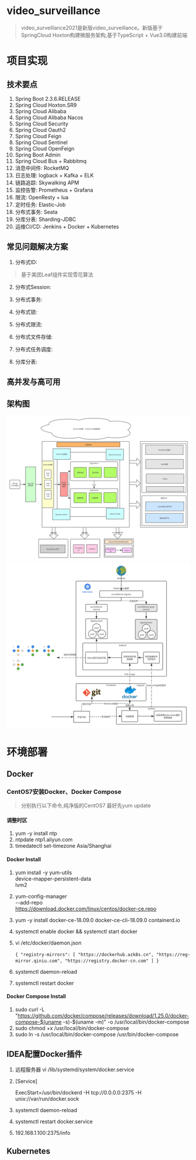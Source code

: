 # video_surveillance
> video_surveillance2021是新版video_surveillance。新版基于SpringCloud Hoxton构建微服务架构,基于TypeScript + Vue3.0构建前端

# 项目实现

## 技术要点

1. Spring Boot 2.3.6.RELEASE
2. Spring Cloud Hoxton.SR9
3. Spring Cloud Alibaba
4. Spring Cloud Alibaba Nacos
5. Spring Cloud Security
6. Spring Cloud Oauth2
7. Spring Cloud Feign
8. Spring Cloud Sentinel
9. Spring Cloud OpenFeign
10. Spring Boot Admin
12. Spring Cloud Bus + Rabbitmq
13. 消息中间件:  RocketMQ
14. 日志处理:   logback + Kafka + ELK
15. 链路追踪:   Skywalking APM
16. 监控告警:   Prometheus + Grafana
17. 限流: OpenResty + lua
18. 定时任务:   Elastic-Job
19. 分布式事务:  Seata
20. 分库分表: Sharding-JDBC
21. 运维CI/CD:    Jenkins + Docker + Kubernetes

## 常见问题解决方案

1. 分布式ID:
> 基于美团Leaf组件实现雪花算法

2. 分布式Session:

3. 分布式事务: 

4. 分布式锁:

5. 分布式限流: 

6. 分布式文件存储:

7. 分布式任务调度:

8. 分库分表: 

## 高并发与高可用


## 架构图

<img src="./system.png" >
<img src="./surveillance_cicd.png" >

# 环境部署
## Docker
### CentOS7安装Docker、Docker Compose
> 分别执行以下命令,纯净版的CentOS7 最好先yum update

#### 调整时区
1. yum -y install ntp
2. ntpdate ntp1.aliyun.com
3. timedatectl set-timezone Asia/Shanghai

#### Docker Install
1. yum install -y yum-utils \
     device-mapper-persistent-data \
     lvm2
2. yum-config-manager \
       --add-repo \
       https://download.docker.com/linux/centos/docker-ce.repo
3. yum -y install docker-ce-18.09.0 docker-ce-cli-18.09.0 containerd.io
4. systemctl enable docker && systemctl start docker
5. vi /etc/docker/daemon.json
    
   `{
      "registry-mirrors": [
        "https://dockerhub.azk8s.cn",
        "https://reg-mirror.qiniu.com",
        "https://registry.docker-cn.com"
      ]
    }`
6. systemctl daemon-reload
7. systemctl restart docker

#### Docker Compose Install
1. sudo curl -L "https://github.com/docker/compose/releases/download/1.25.0/docker-compose-$(uname -s)-$(uname -m)" -o /usr/local/bin/docker-compose
2. sudo chmod +x /usr/local/bin/docker-compose
3. sudo ln -s /usr/local/bin/docker-compose /usr/bin/docker-compose

## IDEA配置Docker插件
1. 远程服务器 vi /lib/systemd/system/docker.service
2. [Service] 
   
   ExecStart=/usr/bin/dockerd -H tcp://0.0.0.0:2375 -H unix://var/run/docker.sock
3. systemctl daemon-reload 
4. systemctl restart docker.service
5. 192.168.1.100:2375/info

## Kubernetes
